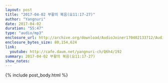 ```yaml
---
layout: post
title: "2017-04-02 부활의 복음(요11:17-27)"
author: "Yangnuri"
date: 2017-04-02
duration: "55:47"
type: "audio/mp3"
enclosure_url: http://archive.org/download/AudioJoiner170402133712/AudioJoiner170402133712.mp3
enclosure_bytes_size: 80,154,624
link:
  youtube: http://cafe.daum.net/yangnuri-ch/Q6h4/192
summary: 2017-04-02 부활의 복음(요11:17-27)
show_notes:
---
```


{% include post_body.html %}
